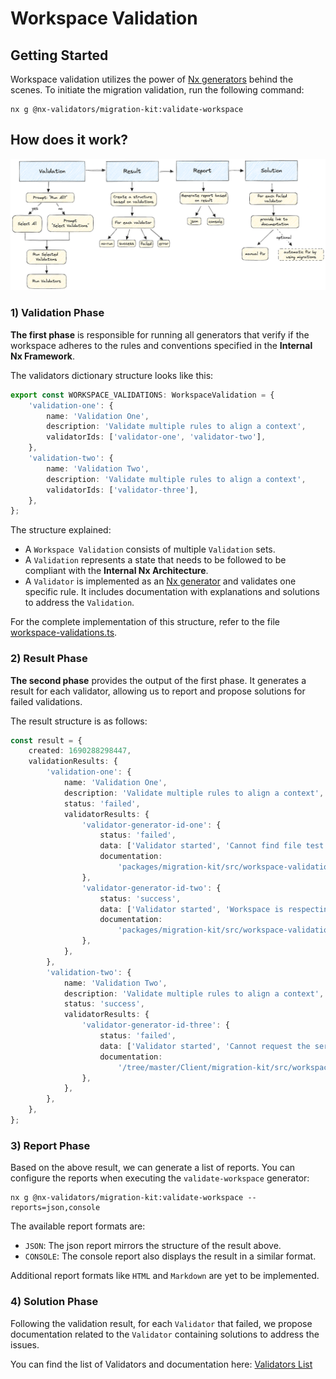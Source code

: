 # Workspace Validation

## Getting Started

Workspace validation utilizes the power of [Nx generators](https://nx.dev/core-features/plugin-features/use-code-generators) behind the scenes. To initiate the migration validation, run the following command:

```
nx g @nx-validators/migration-kit:validate-workspace
```

## How does it work?

![validation-process.png](packages/migration-kit/docs/images/validation-process.png)

### 1) Validation Phase

**The first phase** is responsible for running all generators that verify if the workspace adheres to the rules and conventions specified in the **Internal Nx Framework**.

The validators dictionary structure looks like this:

```typescript
export const WORKSPACE_VALIDATIONS: WorkspaceValidation = {
    'validation-one': {
        name: 'Validation One',
        description: 'Validate multiple rules to align a context',
        validatorIds: ['validator-one', 'validator-two'],
    },
    'validation-two': {
        name: 'Validation Two',
        description: 'Validate multiple rules to align a context',
        validatorIds: ['validator-three'],
    },
};
```

The structure explained:

-   A `Workspace Validation` consists of multiple `Validation` sets.
-   A `Validation` represents a state that needs to be followed to be compliant with the **Internal Nx Architecture**.
-   A `Validator` is implemented as an [Nx generator](https://nx.dev/core-features/plugin-features/use-code-generators) and validates one specific rule. It includes documentation with explanations and solutions to address the `Validation`.

For the complete implementation of this structure, refer to the file [workspace-validations.ts](packages/migration-kit/src/workspace-validation/validate-workspace/workspace-validations.ts).

### 2) Result Phase

**The second phase** provides the output of the first phase. It generates a result for each validator, allowing us to report and propose solutions for failed validations.

The result structure is as follows:

```typescript
const result = {
    created: 1690288298447,
    validationResults: {
        'validation-one': {
            name: 'Validation One',
            description: 'Validate multiple rules to align a context',
            status: 'failed',
            validatorResults: {
                'validator-generator-id-one': {
                    status: 'failed',
                    data: ['Validator started', 'Cannot find file test.ts', 'Validator failed'],
                    documentation:
                        'packages/migration-kit/src/workspace-validation/validators/validator-generator-id-one/README.md',
                },
                'validator-generator-id-two': {
                    status: 'success',
                    data: ['Validator started', 'Workspace is respecting the lint configurations'],
                    documentation:
                        'packages/migration-kit/src/workspace-validation/validators/validator-generator-id-two/README.md',
                },
            },
        },
        'validation-two': {
            name: 'Validation Two',
            description: 'Validate multiple rules to align a context',
            status: 'success',
            validatorResults: {
                'validator-generator-id-three': {
                    status: 'failed',
                    data: ['Validator started', 'Cannot request the server http://....', 'Validator error'],
                    documentation:
                        '/tree/master/Client/migration-kit/src/workspace-validation/validators/validator-generator-id-thee/README.md',
                },
            },
        },
    },
};
```

### 3) Report Phase

Based on the above result, we can generate a list of reports. You can configure the reports when executing the `validate-workspace` generator:

```
nx g @nx-validators/migration-kit:validate-workspace --reports=json,console
```

The available report formats are:

-   `JSON`: The json report mirrors the structure of the result above.
-   `CONSOLE`: The console report also displays the result in a similar format.

Additional report formats like `HTML` and `Markdown` are yet to be implemented.

### 4) Solution Phase

Following the validation result, for each `Validator` that failed, we propose documentation related to the `Validator` containing solutions to address the issues.

You can find the list of Validators and documentation here: [Validators List](packages/migration-kit/src/workspace-validation/validators/README.md)
